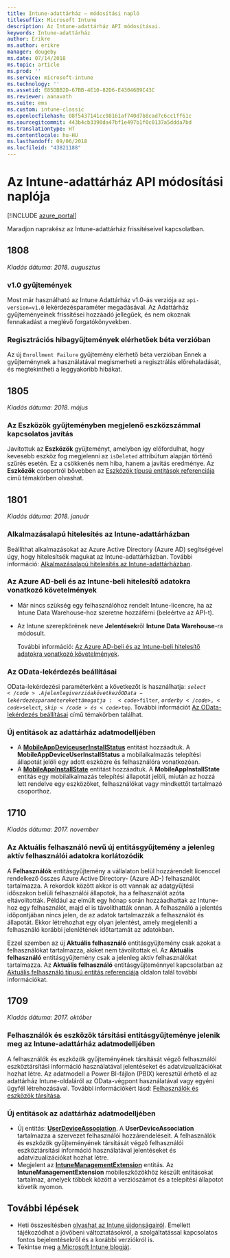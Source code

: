 ```yaml
---
title: Intune-adattárház – módosítási napló
titlesuffix: Microsoft Intune
description: Az Intune-adattárház API módosításai.
keywords: Intune-adattárház
author: Erikre
ms.author: erikre
manager: dougeby
ms.date: 07/14/2018
ms.topic: article
ms.prod: ''
ms.service: microsoft-intune
ms.technology: ''
ms.assetid: E85DBB2D-67BB-4E10-82D6-E43046B9C43C
ms.reviewer: aanavath
ms.suite: ems
ms.custom: intune-classic
ms.openlocfilehash: 08f5437141cc98161af740d7b8cad7c6cc1ff61c
ms.sourcegitcommit: 443b4cb3390da47bf1e497b1f0c0137a5ddda7bd
ms.translationtype: HT
ms.contentlocale: hu-HU
ms.lasthandoff: 09/06/2018
ms.locfileid: "43821188"
---
```

# <a name="change-log-for-the-intune-data-warehouse-api"></a>Az Intune-adattárház API módosítási naplója

[!INCLUDE [azure_portal](./includes/azure_portal.md)]

Maradjon naprakész az Intune-adattárház frissítéseivel kapcsolatban.

## <a name="1808"></a>1808
_Kiadás dátuma: 2018. augusztus_

### <a name="v10-collections"></a>v1.0 gyűjtemények  

Most már használható az Intune Adattárház v1.0-ás verziója az `api-version=v1.0` lekérdezésparaméter megadásával. Az Adattárház gyűjteményeinek frissítései hozzáadó jellegűek, és nem okoznak fennakadást a meglévő forgatókönyvekben.

### <a name="enrollment-failure-collection-released-to-beta"></a>Regisztrációs hibagyűjtemények elérhetőek béta verzióban

Az új `Enrollment Failure` gyűjtemény elérhető béta verzióban Ennek a gyűjteménynek a használatával megismerheti a regisztrálás előrehaladását, és megtekintheti a leggyakoribb hibákat. 


## <a name="1805"></a>1805
_Kiadás dátuma: 2018. május_

### <a name="correction-to-device-count-in-devices-collection"></a>Az **Eszközök** gyűjteményben megjelenő eszközszámmal kapcsolatos javítás 

Javítottuk az **Eszközök** gyűjteményt, amelyben így előfordulhat, hogy kevesebb eszköz fog megjelenni az `isDeleted` attribútum alapján történő szűrés esetén. Ez a csökkenés nem hiba, hanem a javítás eredménye. Az **Eszközök** csoportról bővebben az [Eszközök típusú entitások referenciája](reports-ref-devices.md) című témakörben olvashat. 


## <a name="1801"></a>1801
_Kiadás dátuma: 2018. január_

### <a name="intune-data-warehouse-application-only-authentication----1867540---"></a>Alkalmazásalapú hitelesítés az Intune-adattárházban <!-- 1867540 -->

Beállíthat alkalmazásokat az Azure Active Directory (Azure AD) segítségével úgy, hogy hitelesítsék magukat az Intune-adattárházban. További információ: [Alkalmazásalapú hitelesítés az Intune-adattárházban](data-warehouse-app-only-auth.md).

### <a name="azure-ad-and-intune-credential-requirements----2077525---"></a>Az Azure AD-beli és az Intune-beli hitelesítő adatokra vonatkozó követelmények <!-- 2077525 -->

- Már nincs szükség egy felhasználóhoz rendelt Intune-licencre, ha az Intune Data Warehouse-hoz szeretne hozzáférni (beleértve az API-t).
- Az Intune szerepkörének neve **Jelentések**ről **Intune Data Warehouse**-ra módosult. 

    További információ: [Az Azure AD-beli és az Intune-beli hitelesítő adatokra vonatkozó követelmények](reports-api-url.md#azure-ad-and-intune-credential-requirements).

### <a name="odata-query-options----2077711---"></a>Az OData-lekérdezés beállításai <!-- 2077711 -->

OData-lekérdezési paraméterként a következőt is használhatja: <code>$select</code>. A jelenlegi verzió a következő OData-lekérdezésparamétereket támogatja: <code>$filter</code>, <code>$orderby</code>, <code>$select</code>, <code>$skip</code> és <code>$top</code>. További információt [Az OData-lekérdezés beállításai](reports-api-url.md#odata-query-options) című témakörben találhat.

### <a name="new-entities-in-the-in-data-warehouse-data-model----2077804---"></a>Új entitások az adattárház adatmodelljében <!-- 2077804 -->

 - A [**MobileAppDeviceuserInstallStatus**](reports-ref-application.md#mobileappdeviceuserinstallstatus) entitást hozzáadtuk. A **MobileAppDeviceUserInstallStatus** a mobilalkalmazás telepítési állapotát jelöli egy adott eszközre és felhasználóra vonatkozóan.
 - A [**MobileAppInstallState**](reports-ref-application.md#mobileappinstallstate) entitást hozzáadtuk. A **MobileAppInstallState** entitás egy mobilalkalmazás telepítési állapotát jelöli, miután az hozzá lett rendelve egy eszközöket, felhasználókat vagy mindkettőt tartalmazó csoporthoz. 

## <a name="1710"></a>1710
_Kiadás dátuma: 2017. november_

### <a name="a-new-entity-collection-named-current-user-is-limited-to-currently-active-user-data----1544273---"></a>Az Aktuális felhasználó nevű új entitásgyűjtemény a jelenleg aktív felhasználói adatokra korlátozódik <!-- 1544273 -->

A **Felhasználók** entitásgyűjtemény a vállalaton belül hozzárendelt licenccel rendelkező összes Azure Active Directory- (Azure AD-) felhasználót tartalmazza. A rekordok között akkor is ott vannak az adatgyűjtési időszakon belüli felhasználói állapotok, ha a felhasználót azóta eltávolították. Például az elmúlt egy hónap során hozzáadhattak az Intune-hoz egy felhasználót, majd el is távolíthatták onnan. A felhasználó a jelentés időpontjában nincs jelen, de az adatok tartalmazzák a felhasználót és állapotát. Ekkor létrehozhat egy olyan jelentést, amely megjeleníti a felhasználó korábbi jelenlétének időtartamát az adatokban.

Ezzel szemben az új **Aktuális felhasználó** entitásgyűjtemény csak azokat a felhasználókat tartalmazza, akiket nem távolítottak el. Az **Aktuális felhasználó** entitásgyűjtemény csak a jelenleg aktív felhasználókat tartalmazza. Az **Aktuális felhasználó** entitásgyűjteménnyel kapcsolatban az [Aktuális felhasználó típusú entitás referenciája](reports-ref-current-user.md) oldalon talál további információkat.

## <a name="1709"></a>1709
_Kiadás dátuma: 2017. október_

### <a name="user-device-association-entity-collection-added-to-intune-data-warehouse-data-model----1187917---"></a>Felhasználók és eszközök társítási entitásgyűjteménye jelenik meg az Intune-adattárház adatmodelljében <!-- 1187917 -->

A felhasználók és eszközök gyűjteményének társítását végző felhasználói eszköztársítási információ használatával jelentéseket és adatvizualizációkat hozhat létre. Az adatmodell a Power BI-fájlon (PBIX) keresztül érhető el az adattárház Intune-oldaláról az OData-végpont használatával vagy egyéni ügyfél létrehozásával. További információkért lásd: [Felhasználók és eszközök társítása](reports-ref-user-device.md).

### <a name="new-entities-in-the-in-data-warehouse-data-model----1479526--------"></a>Új entitások az adattárház adatmodelljében <!-- 1479526 --><!-- -->

 - Új entitás: [**UserDeviceAssociation**](reports-ref-user-device.md). A **UserDeviceAssociation** tartalmazza a szervezet felhasználói hozzárendeléseit. A felhasználók és eszközök gyűjteményének társítását végző felhasználói eszköztársítási információ használatával jelentéseket és adatvizualizációkat hozhat létre.  
 - Megjelent az [**IntuneManagementExtension**](reports-ref-intunemanagementextension.md) entitás. Az **IntuneManagementExtension** mobileszközökhöz készült entitásokat tartalmaz, amelyek többek között a verziószámot és a telepítési állapotot követik nyomon.

## <a name="next-steps"></a>További lépések
 - Heti összesítésben [olvashat az Intune újdonságairól](whats-new.md). Emellett tájékozódhat a jövőbeni változtatásokról, a szolgáltatással kapcsolatos fontos bejelentésekről és a korábbi verziókról is.
 - Tekintse meg [a Microsoft Intune blogját](http://go.microsoft.com/fwlink/?LinkID=273882).
